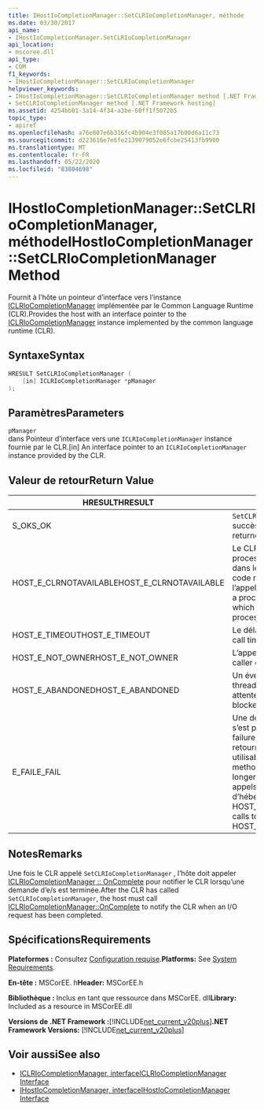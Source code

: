 ```yaml
---
title: IHostIoCompletionManager::SetCLRIoCompletionManager, méthode
ms.date: 03/30/2017
api_name:
- IHostIoCompletionManager.SetCLRIoCompletionManager
api_location:
- mscoree.dll
api_type:
- COM
f1_keywords:
- IHostIoCompletionManager::SetCLRIoCompletionManager
helpviewer_keywords:
- IHostIoCompletionManager::SetCLRIoCompletionManager method [.NET Framework hosting]
- SetCLRIoCompletionManager method [.NET Framework hosting]
ms.assetid: 4254bb01-3a14-4f34-a3be-60ff1f5072b5
topic_type:
- apiref
ms.openlocfilehash: a76e807e6b316fc4b904e3f085a17b00d6a11c73
ms.sourcegitcommit: d223616e7e6fe2139079052e6fcbe25413fb9900
ms.translationtype: MT
ms.contentlocale: fr-FR
ms.lasthandoff: 05/22/2020
ms.locfileid: "83804698"
---
```

# <a name="ihostiocompletionmanagersetclriocompletionmanager-method"></a><span data-ttu-id="b31b3-102">IHostIoCompletionManager::SetCLRIoCompletionManager, méthode</span><span class="sxs-lookup"><span data-stu-id="b31b3-102">IHostIoCompletionManager::SetCLRIoCompletionManager Method</span></span>
<span data-ttu-id="b31b3-103">Fournit à l’hôte un pointeur d’interface vers l’instance [ICLRIoCompletionManager](iclriocompletionmanager-interface.md) implémentée par le Common Language Runtime (CLR).</span><span class="sxs-lookup"><span data-stu-id="b31b3-103">Provides the host with an interface pointer to the [ICLRIoCompletionManager](iclriocompletionmanager-interface.md) instance implemented by the common language runtime (CLR).</span></span>  
  
## <a name="syntax"></a><span data-ttu-id="b31b3-104">Syntaxe</span><span class="sxs-lookup"><span data-stu-id="b31b3-104">Syntax</span></span>  
  
```cpp  
HRESULT SetCLRIoCompletionManager (  
    [in] ICLRIoCompletionManager *pManager  
);  
```  
  
## <a name="parameters"></a><span data-ttu-id="b31b3-105">Paramètres</span><span class="sxs-lookup"><span data-stu-id="b31b3-105">Parameters</span></span>  
 `pManager`  
 <span data-ttu-id="b31b3-106">dans Pointeur d’interface vers une `ICLRIoCompletionManager` instance fournie par le CLR.</span><span class="sxs-lookup"><span data-stu-id="b31b3-106">[in] An interface pointer to an `ICLRIoCompletionManager` instance provided by the CLR.</span></span>  
  
## <a name="return-value"></a><span data-ttu-id="b31b3-107">Valeur de retour</span><span class="sxs-lookup"><span data-stu-id="b31b3-107">Return Value</span></span>  
  
|<span data-ttu-id="b31b3-108">HRESULT</span><span class="sxs-lookup"><span data-stu-id="b31b3-108">HRESULT</span></span>|<span data-ttu-id="b31b3-109">Description</span><span class="sxs-lookup"><span data-stu-id="b31b3-109">Description</span></span>|  
|-------------|-----------------|  
|<span data-ttu-id="b31b3-110">S_OK</span><span class="sxs-lookup"><span data-stu-id="b31b3-110">S_OK</span></span>|<span data-ttu-id="b31b3-111">`SetCLRIoCompletionManager`retourné avec succès.</span><span class="sxs-lookup"><span data-stu-id="b31b3-111">`SetCLRIoCompletionManager` returned successfully.</span></span>|  
|<span data-ttu-id="b31b3-112">HOST_E_CLRNOTAVAILABLE</span><span class="sxs-lookup"><span data-stu-id="b31b3-112">HOST_E_CLRNOTAVAILABLE</span></span>|<span data-ttu-id="b31b3-113">Le CLR n’a pas été chargé dans un processus, ou le CLR est dans un État dans lequel il ne peut pas exécuter de code managé ou traiter correctement l’appel.</span><span class="sxs-lookup"><span data-stu-id="b31b3-113">The CLR has not been loaded into a process, or the CLR is in a state in which it cannot run managed code or process the call successfully.</span></span>|  
|<span data-ttu-id="b31b3-114">HOST_E_TIMEOUT</span><span class="sxs-lookup"><span data-stu-id="b31b3-114">HOST_E_TIMEOUT</span></span>|<span data-ttu-id="b31b3-115">Le délai d’attente de l’appel a expiré.</span><span class="sxs-lookup"><span data-stu-id="b31b3-115">The call timed out.</span></span>|  
|<span data-ttu-id="b31b3-116">HOST_E_NOT_OWNER</span><span class="sxs-lookup"><span data-stu-id="b31b3-116">HOST_E_NOT_OWNER</span></span>|<span data-ttu-id="b31b3-117">L’appelant ne possède pas le verrou.</span><span class="sxs-lookup"><span data-stu-id="b31b3-117">The caller does not own the lock.</span></span>|  
|<span data-ttu-id="b31b3-118">HOST_E_ABANDONED</span><span class="sxs-lookup"><span data-stu-id="b31b3-118">HOST_E_ABANDONED</span></span>|<span data-ttu-id="b31b3-119">Un événement a été annulé alors qu’un thread ou une fibre bloqué était en attente.</span><span class="sxs-lookup"><span data-stu-id="b31b3-119">An event was canceled while a blocked thread or fiber was waiting on it.</span></span>|  
|<span data-ttu-id="b31b3-120">E_FAIL</span><span class="sxs-lookup"><span data-stu-id="b31b3-120">E_FAIL</span></span>|<span data-ttu-id="b31b3-121">Une défaillance catastrophique inconnue s’est produite.</span><span class="sxs-lookup"><span data-stu-id="b31b3-121">An unknown catastrophic failure occurred.</span></span> <span data-ttu-id="b31b3-122">Quand une méthode retourne E_FAIL, le CLR n’est plus utilisable dans le processus.</span><span class="sxs-lookup"><span data-stu-id="b31b3-122">When a method returns E_FAIL, the CLR is no longer usable within the process.</span></span> <span data-ttu-id="b31b3-123">Les appels suivants aux méthodes d’hébergement retournent HOST_E_CLRNOTAVAILABLE.</span><span class="sxs-lookup"><span data-stu-id="b31b3-123">Subsequent calls to hosting methods return HOST_E_CLRNOTAVAILABLE.</span></span>|  
  
## <a name="remarks"></a><span data-ttu-id="b31b3-124">Notes</span><span class="sxs-lookup"><span data-stu-id="b31b3-124">Remarks</span></span>  
 <span data-ttu-id="b31b3-125">Une fois le CLR appelé `SetCLRIoCompletionManager` , l’hôte doit appeler [ICLRIoCompletionManager :: OnComplete](iclriocompletionmanager-oncomplete-method.md) pour notifier le CLR lorsqu’une demande d’e/s est terminée.</span><span class="sxs-lookup"><span data-stu-id="b31b3-125">After the CLR has called `SetCLRIoCompletionManager`, the host must call [ICLRIoCompletionManager::OnComplete](iclriocompletionmanager-oncomplete-method.md) to notify the CLR when an I/O request has been completed.</span></span>  
  
## <a name="requirements"></a><span data-ttu-id="b31b3-126">Spécifications</span><span class="sxs-lookup"><span data-stu-id="b31b3-126">Requirements</span></span>  
 <span data-ttu-id="b31b3-127">**Plateformes :** Consultez [Configuration requise](../../get-started/system-requirements.md).</span><span class="sxs-lookup"><span data-stu-id="b31b3-127">**Platforms:** See [System Requirements](../../get-started/system-requirements.md).</span></span>  
  
 <span data-ttu-id="b31b3-128">**En-tête :** MSCorEE. h</span><span class="sxs-lookup"><span data-stu-id="b31b3-128">**Header:** MSCorEE.h</span></span>  
  
 <span data-ttu-id="b31b3-129">**Bibliothèque :** Inclus en tant que ressource dans MSCorEE. dll</span><span class="sxs-lookup"><span data-stu-id="b31b3-129">**Library:** Included as a resource in MSCorEE.dll</span></span>  
  
 <span data-ttu-id="b31b3-130">**Versions de .NET Framework :**[!INCLUDE[net_current_v20plus](../../../../includes/net-current-v20plus-md.md)]</span><span class="sxs-lookup"><span data-stu-id="b31b3-130">**.NET Framework Versions:** [!INCLUDE[net_current_v20plus](../../../../includes/net-current-v20plus-md.md)]</span></span>  
  
## <a name="see-also"></a><span data-ttu-id="b31b3-131">Voir aussi</span><span class="sxs-lookup"><span data-stu-id="b31b3-131">See also</span></span>

- [<span data-ttu-id="b31b3-132">ICLRIoCompletionManager, interface</span><span class="sxs-lookup"><span data-stu-id="b31b3-132">ICLRIoCompletionManager Interface</span></span>](iclriocompletionmanager-interface.md)
- [<span data-ttu-id="b31b3-133">IHostIoCompletionManager, interface</span><span class="sxs-lookup"><span data-stu-id="b31b3-133">IHostIoCompletionManager Interface</span></span>](ihostiocompletionmanager-interface.md)
